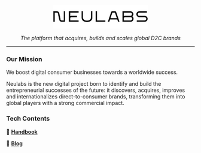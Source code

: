 <p align="center"><a href="https://neulabs.com" target="_blank"><img src="./img/logo.svg" width="50%"></a></p>

*<p align="center">The platform that acquires, builds and scales global D2C brands</p>*



---

### Our Mission

We boost digital consumer businesses towards a worldwide success.

Neulabs is the new digital project born to identify and build the entrepreneurial successes of the future: it discovers, acquires, improves and internationalizes direct-to-consumer brands, transforming them into global players with a strong commercial impact.

### Tech Contents

💟 **[Handbook](https://handbook.neulabs.com/)**

📕 **[Blog](https://tech.neulabs.com/)**
